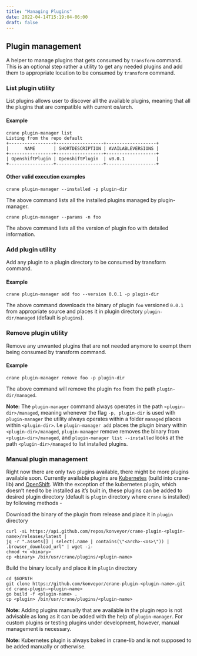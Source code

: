 ```yaml
---
title: "Managing Plugins"
date: 2022-04-14T15:19:04-06:00
draft: false
---
```

## Plugin management
A helper to manage plugins that gets consumed by `transform` command. This is an optional step rather a utility to get any needed plugins and add them to appropriate location to be consumed by `transform` command.

### List plugin utility
List plugins allows user to discover all the available plugins, meaning that all the plugins that are compatible with current os/arch.

#### Example
```
crane plugin-manager list
Listing from the repo default
+-----------------+------------------+-------------------+
|      NAME       | SHORTDESCRIPTION | AVAILABLEVERSIONS |
+-----------------+------------------+-------------------+
| OpenshiftPlugin | OpenshiftPlugin  | v0.0.1            |
+-----------------+------------------+-------------------+
```
#### Other valid execution examples
```
crane plugin-manager --installed -p plugin-dir
```
The above command lists all the installed plugins managed by plugin-manager.
```
crane plugin-manager --params -n foo
```
The above command lists all the version of plugin foo with detailed information.

### Add plugin utility
Add any plugin to a plugin directory to be consumed by transform command.

#### Example
```
crane plugin-manager add foo --version 0.0.1 -p plugin-dir
```
The above command downloads the binary of plugin `foo` versioned `0.0.1` from appropriate source and places it in plugin directory `plugin-dir/managed` (default is `plugins`).

### Remove plugin utility
Remove any unwanted plugins that are not needed anymore to exempt them being consumed by transform command.

#### Example
```
crane plugin-manager remove foo -p plugin-dir
```
The above command will remove the plugin `foo` from the path `plugin-dir/managed`.

**Note:** The `plugin-manager` command always operates in the path `<plugin-dir>/managed`, meaning whenever the flag `-p, plugin-dir` is used with `plugin-manager` the utility always operates within a folder `managed` places within ``<plugin-dir>``. I.e `plugin-manager add` places the plugin binary within `<plugin-dir>/managed`, `plugin-manager` remove removes the binary from `<plugin-dir>/managed`, and `plugin-manager list --installed` looks at the path `<plugin-dir>/managed` to list installed plugins.

### Manual plugin management
Right now there are only two plugins available, there might be more plugins available soon. Currently available plugins are [Kubernetes](https://github.com/konveyor/crane-lib/tree/main/transform/kubernetes) (build into crane-lib) and [OpenShift](https://github.com/konveyor/crane-plugin-openshift). With the exception of the kubernetes plugin, which doesn’t need to be installed as it’s built in, these plugins can be added to desired plugin directory (default is `plugin` directory where `crane` is installed) by following methods -

Download the binary of the plugin from release and place it in `plugin` directory
```
curl -sL https://api.github.com/repos/konveyor/crane-plugin-<plugin-name>/releases/latest |
jq -r ".assets[] | select(.name | contains(\"<arch>-<os>\")) | .browser_download_url" | wget -i-
chmod +x <binary>
cp <binary> /bin/usr/crane/plugins/<plugin-name>
```
Build the binary locally and place it in `plugin` directory
```
cd $GOPATH
git clone https://github.com/konveyor/crane-plugin-<plugin-name>.git
cd crane-plugin-<plugin-name>
go build -f <plugin-name> .
cp <plugin> /bin/usr/crane/plugins/<plugin-name>
```
**Note:** Adding plugins manually that are available in the plugin repo is not advisable as long as it can be added with the help of `plugin-manager`. For custom plugins or testing plugins under development, however, manual management is necessary.

**Note:** Kubernetes plugin is always baked in crane-lib and is not supposed to be added manually or otherwise.

